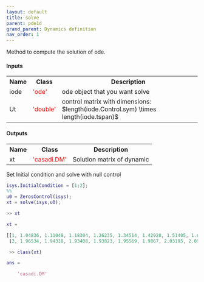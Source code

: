 ```yaml
---
layout: default
title: solve 
parent: pde1d
grand_parent: Dynamics definition
nav_order: 1
---
```




Method to compute the solution of ode.

#### Inputs
<table>
    <tr>
        <th> Name </th>
        <th> Class</th>
        <th> Description </th>
    </tr>
    <tr>
        <td> iode</td>
        <td>
            <font color="red">'ode'</font>
        </td>
        <td>
            ode object that you want solve
        </td>
    </tr>
    <!-- -------- -->
    <tr>
        <td> Ut</td>
        <td>
            <font color="red">'double'</font>
        </td>
        <td>
            control matrix with dimensions:  $length(iode.Control.sym) \times length(iode.tspan)$
        </td>
    </tr>
</table>

#### Outputs 
<table>
    <tr>
        <th> Name </th>
        <th> Class</th>
        <th> Description </th>
    </tr>
    <tr>
        <td> xt</td>
        <td>
            <font color="red">'casadi.DM'</font>
        </td>
        <td>
            Solution matrix of dynamic
        </td>
    </tr>

</table>

Set Initial condition and solve with null control
```matlab
isys.InitialCondition = [1;2];
%%
u0 = ZerosControl(isys);
xt = solve(isys,u0);
```

```matlab
>> xt

xt = 

[[1, 1.04836, 1.11048, 1.18304, 1.26235, 1.34514, 1.42928, 1.51405, 1.6002, 1.68993, 1.78677, 1.89505, 2.01814, 2.15537, 2.30011, 2.44214, 2.57263, 2.68709, 2.78486, 2.86728, 2.93617, 2.99313, 3.03933, 3.07571, 3.10323, 3.12288, 3.1351, 3.13936, 3.1343, 3.1182, 3.08947, 3.04696, 2.99041, 2.92077, 2.8404, 2.75286, 2.66222, 2.57216, 2.4853, 2.40305, 2.3257, 2.25281, 2.18348, 2.11652, 2.05052, 1.98377, 1.91406, 1.83838, 1.7527, 1.65257], 
 [2, 1.96534, 1.94318, 1.93408, 1.93823, 1.95569, 1.9867, 2.03195, 2.09268, 2.17052, 2.26654, 2.37936, 2.50337, 2.62978, 2.75065, 2.86189, 2.96328, 3.05695, 3.14606, 3.23424, 3.32557, 3.42472, 3.53663, 3.66457, 3.80584, 3.94916, 4.07981, 4.18796, 4.27088, 4.33014, 4.36863, 4.38928, 4.39463, 4.38698, 4.36842, 4.34092, 4.3063, 4.26612, 4.22162, 4.17368, 4.12274, 4.06884, 4.01152, 3.9498, 3.88195, 3.80526, 3.71565, 3.60759, 3.47567, 3.31994]]

 >> class(xt)

ans =

    'casadi.DM'
```
